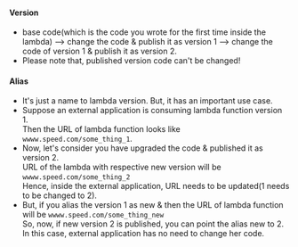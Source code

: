 #### Version
- base code(which is the code you wrote for the first time inside the lambda) --> change the code & publish it as version 1 --> change the code of version 1 & 
  publish it as version 2.</br>
- Please note that, published version code can't be changed!</br>
#### Alias
- It's just a name to lambda version. But, it has an important use case.</br>
- Suppose an external application is consuming lambda function version 1.</br>
  Then the URL of lambda function looks like `wwww.speed.com/some_thing_1`.</br>
- Now, let's consider you have upgraded the code & published it as version 2.</br>
  URL of the lambda with respective new version will be `wwww.speed.com/some_thing_2`</br>
  Hence, inside the external application, URL needs to be updated(1 needs to be changed to 2).</br>
- But, if you alias the version 1 as new & then the URL of lambda function will be `wwww.speed.com/some_thing_new`</br>
  So, now, if new version 2 is published, you can point the alias new to 2.</br> 
  In this case, external application has no need to change her code.

